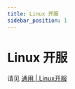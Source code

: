 ```yaml
---
title: Linux 开服
sidebar_position: 1
---
```


# Linux 开服

请见 [通用 | Linux开服](https://nitwikit.8aka.org/advance/Linux)
